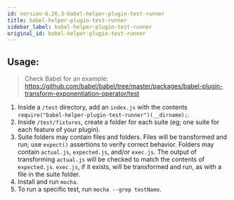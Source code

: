 ```yaml
---
id: version-6.26.3-babel-helper-plugin-test-runner
title: babel-helper-plugin-test-runner
sidebar_label: babel-helper-plugin-test-runner
original_id: babel-helper-plugin-test-runner
---
```


## Usage:

> Check Babel for an example: https://github.com/babel/babel/tree/master/packages/babel-plugin-transform-exponentiation-operator/test

1. Inside a `/test` directory, add an `index.js` with the contents `require("babel-helper-plugin-test-runner")(__dirname);`. 
2. Inside `/test/fixtures`, create a folder for each suite (eg; one suite for each feature of your plugin). 
3. Suite folders may contain files and folders. Files will be transformed and run; use `expect()` assertions to verify correct behavior. Folders may contain `actual.js`, `expected.js`, and/or `exec.js`. The output of transforming `actual.js` will be checked to match the contents of `expected.js`. `exec.js`, if it exists, will be transformed and run, as with a file in the suite folder.
3. Install and run `mocha`.
4. To run a specific test, run `mocha --grep testName`. 

